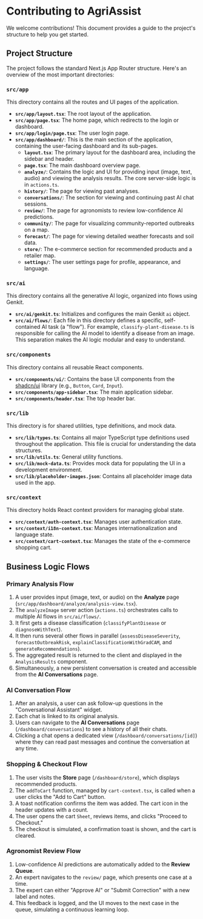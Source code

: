 # Contributing to AgriAssist

We welcome contributions! This document provides a guide to the project's structure to help you get started.

## Project Structure

The project follows the standard Next.js App Router structure. Here's an overview of the most important directories:

### `src/app`

This directory contains all the routes and UI pages of the application.

- **`src/app/layout.tsx`**: The root layout of the application.
- **`src/app/page.tsx`**: The home page, which redirects to the login or dashboard.
- **`src/app/login/page.tsx`**: The user login page.
- **`src/app/dashboard/`**: This is the main section of the application, containing the user-facing dashboard and its sub-pages.
  - **`layout.tsx`**: The primary layout for the dashboard area, including the sidebar and header.
  - **`page.tsx`**: The main dashboard overview page.
  - **`analyze/`**: Contains the logic and UI for providing input (image, text, audio) and viewing the analysis results. The core server-side logic is in `actions.ts`.
  - **`history/`**: The page for viewing past analyses.
  - **`conversations/`**: The section for viewing and continuing past AI chat sessions.
  - **`review/`**: The page for agronomists to review low-confidence AI predictions.
  - **`community/`**: The page for visualizing community-reported outbreaks on a map.
  - **`forecast/`**: The page for viewing detailed weather forecasts and soil data.
  - **`store/`**: The e-commerce section for recommended products and a retailer map.
  - **`settings/`**: The user settings page for profile, appearance, and language.

### `src/ai`

This directory contains all the generative AI logic, organized into flows using Genkit.

- **`src/ai/genkit.ts`**: Initializes and configures the main Genkit `ai` object.
- **`src/ai/flows/`**: Each file in this directory defines a specific, self-contained AI task (a "flow"). For example, `classify-plant-disease.ts` is responsible for calling the AI model to identify a disease from an image. This separation makes the AI logic modular and easy to understand.

### `src/components`

This directory contains all reusable React components.

- **`src/components/ui/`**: Contains the base UI components from the [shadcn/ui](https://ui.shadcn.com/) library (e.g., `Button`, `Card`, `Input`).
- **`src/components/app-sidebar.tsx`**: The main application sidebar.
- **`src/components/header.tsx`**: The top header bar.

### `src/lib`

This directory is for shared utilities, type definitions, and mock data.

- **`src/lib/types.ts`**: Contains all major TypeScript type definitions used throughout the application. This file is crucial for understanding the data structures.
- **`src/lib/utils.ts`**: General utility functions.
- **`src/lib/mock-data.ts`**: Provides mock data for populating the UI in a development environment.
- **`src/lib/placeholder-images.json`**: Contains all placeholder image data used in the app.

### `src/context`
This directory holds React context providers for managing global state.
- **`src/context/auth-context.tsx`**: Manages user authentication state.
- **`src/context/i18n-context.tsx`**: Manages internationalization and language state.
- **`src/context/cart-context.tsx`**: Manages the state of the e-commerce shopping cart.

## Business Logic Flows

### Primary Analysis Flow
1.  A user provides input (image, text, or audio) on the **Analyze** page (`src/app/dashboard/analyze/analysis-view.tsx`).
2.  The `analyzeImage` server action (`actions.ts`) orchestrates calls to multiple AI flows in `src/ai/flows/`.
3.  It first gets a disease classification (`classifyPlantDisease` or `diagnoseWithText`).
4.  It then runs several other flows in parallel (`assessDiseaseSeverity`, `forecastOutbreakRisk`, `explainClassificationWithGradCAM`, and `generateRecommendations`).
5.  The aggregated result is returned to the client and displayed in the `AnalysisResults` component.
6.  Simultaneously, a new persistent conversation is created and accessible from the **AI Conversations** page.

### AI Conversation Flow
1.  After an analysis, a user can ask follow-up questions in the "Conversational Assistant" widget.
2.  Each chat is linked to its original analysis.
3.  Users can navigate to the **AI Conversations** page (`/dashboard/conversations`) to see a history of all their chats.
4.  Clicking a chat opens a dedicated view (`/dashboard/conversations/[id]`) where they can read past messages and continue the conversation at any time.

### Shopping & Checkout Flow
1.  The user visits the **Store** page (`/dashboard/store`), which displays recommended products.
2.  The `addToCart` function, managed by `cart-context.tsx`, is called when a user clicks the "Add to Cart" button.
3.  A toast notification confirms the item was added. The cart icon in the header updates with a count.
4.  The user opens the cart `Sheet`, reviews items, and clicks "Proceed to Checkout."
5.  The checkout is simulated, a confirmation toast is shown, and the cart is cleared.

### Agronomist Review Flow
1.  Low-confidence AI predictions are automatically added to the **Review Queue**.
2.  An expert navigates to the `review/` page, which presents one case at a time.
3.  The expert can either "Approve AI" or "Submit Correction" with a new label and notes.
4.  This feedback is logged, and the UI moves to the next case in the queue, simulating a continuous learning loop.
